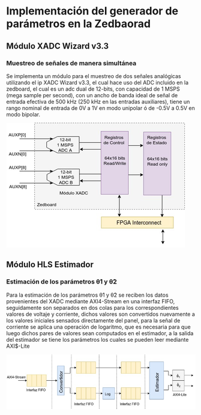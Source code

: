 # Implementación del generador de parámetros en la Zedbaorad
## Módulo XADC Wizard v3.3
### Muestreo de señales de manera simultánea

Se implementa un módulo para el muestreo de dos señales analógicas utilizando el ip XADC Wizard v3.3, el cual hace uso del ADC incluido en la zedboard, el cual es un adc dual de 12-bits, con capacidad de 1 MSPS (mega sample per second), con un ancho de banda ideal de señal de entrada efectiva de 500 kHz (250 kHz en las entradas auxiliares), tiene un rango nominal de entrada de 0V a 1V en modo unipolar ó de -0.5V a 0.5V en modo bipolar.

![Diagrama de bloques XADC](https://github.com/RonnyZF/PV_Parameters_estimator/blob/master/Archivos_readme/xadc_module.jpeg)

## Módulo HLS Estimador
### Estimación de los parámetros θ̂1 y θ̂2

Para la estimación de los parámetros θ̂1 y θ̂2 se reciben los datos provenientes del XADC mediante AXI4-Stream en una interfaz FIFO, seguidamente son separados en dos colas para los correspondientes valores de voltaje y corriente, dichos valores son convertidos nuevamente a los valores iniciales sensados directamente del panel, para la señal de corriente se aplica una operación de logaritmo, que es necesaria para que luego dichos pares de valores sean computados en el estimador, a la salida del estimador se tiene los parámetros los cuales se pueden leer mediante AXI$-Lite

![Flujo de datos módulo estimador](https://github.com/RonnyZF/PV_Parameters_estimator/blob/master/Archivos_readme/hls_ip.jpeg)

